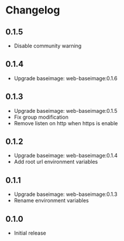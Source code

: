 # Changelog

## 0.1.5
  - Disable community warning

## 0.1.4
  - Upgrade baseimage: web-baseimage:0.1.6

## 0.1.3
  - Upgrade baseimage: web-baseimage:0.1.5
  - Fix group modification
  - Remove listen on http when https is enable

## 0.1.2
  - Upgrade baseimage: web-baseimage:0.1.4
  - Add root url environment variables

## 0.1.1
  - Upgrade baseimage: web-baseimage:0.1.3
  - Rename environment variables

## 0.1.0
  - Initial release
